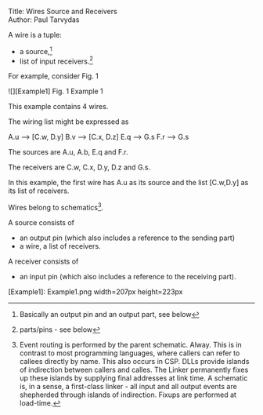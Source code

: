Title: Wires Source and Receivers  
Author: Paul Tarvydas

A wire is a tuple:

* a source,[^fn1]
* list of input receivers.[^fn2]

For example, consider Fig. 1

![][Example1]
Fig. 1 Example 1

This example contains 4 wires.

The wiring list might be expressed as

A.u —> [C.w, D.y]
B.v —> [C.x, D.z]
E.q —> G.s
F.r —> G.s

The sources are A.u, A.b, E.q and F.r.

The receivers are C.w, C.x, D.y, D.z and G.s.

In this example, the first wire has A.u as its source and the list [C.w,D.y] as its list of receivers.

Wires belong to schematics[^fn3].

A source consists of

* an output pin (which also includes a reference to the sending part)
* a wire, a list of receivers.

A receiver consists of

* an input pin (which also includes a reference to the receiving part).



[Example1]: Example1.png width=207px height=223px

[^fn1]: Basically an output pin and an output part, see below

[^fn2]: parts/pins - see below

[^fn3]: Event routing is performed by the parent schematic.  Alway.  This is in contrast to most programming languages,  where callers can refer to callees directly by name.  This also occurs in CSP.  DLLs provide islands of indirection between callers and calles.  The Linker permanently fixes up these islands by supplying final addresses at link time.  A schematic is, in a sense, a first-class linker - all input and all output events are shepherded through islands of indirection.  Fixups are performed at load-time.